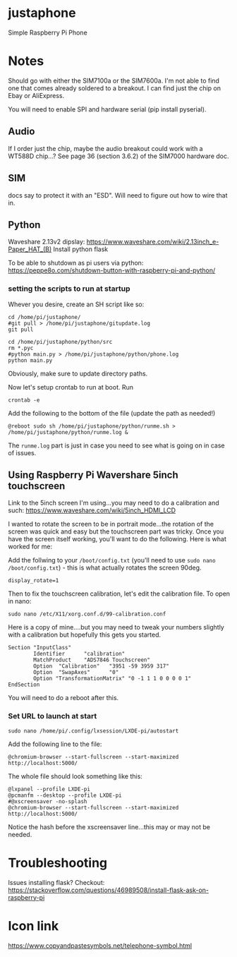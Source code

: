 # justaphone
Simple Raspberry Pi Phone

# Notes
Should go with either the SIM7100a or the SIM7600a.  I'm not able to find one that comes already
soldered to a breakout.  I can find just the chip on Ebay or AliExpress.

You will need to enable SPI and hardware serial (pip install pyserial).

## Audio
If I order just the chip, maybe the audio breakout could work with a WT588D chip...?
See page 36 (section 3.6.2) of the SIM7000 hardware doc.

## SIM
docs say to protect it with an "ESD". Will need to figure out how to wire that in.

## Python
Waveshare 2.13v2 dipslay: https://www.waveshare.com/wiki/2.13inch_e-Paper_HAT_(B)
Install python flask

To be able to shutdown as pi users via python: https://peppe8o.com/shutdown-button-with-raspberry-pi-and-python/

### setting the scripts to run at startup
Whever you desire, create an SH script like so:
```
cd /home/pi/justaphone/
#git pull > /home/pi/justaphone/gitupdate.log
git pull

cd /home/pi/justaphone/python/src
rm *.pyc
#python main.py > /home/pi/justaphone/python/phone.log
python main.py
```

Obviously, make sure to update directory paths.

Now let's setup crontab to run at boot.  Run
```
crontab -e
```

Add the following to the bottom of the file (update the path as needed!)
```
@reboot sudo sh /home/pi/justaphone/python/runme.sh > /home/pi/justaphone/python/runme.log &
```

The `runme.log` part is just in case you need to see what is going on in case of issues.

## Using Raspberry Pi Wavershare 5inch touchscreen
Link to the 5inch screen I'm using...you may need to do a calibration and such: https://www.waveshare.com/wiki/5inch_HDMI_LCD

I wanted to rotate the screen to be in portrait mode...the rotation of the screen was quick and easy but the touchscreen 
part was tricky.  Once you have the screen itself working, you'll want to do the following. Here is what worked for me:

Add the follwing to your `/boot/config.txt` (you'll need to use `sudo nano /boot/config.txt`) - this is what actually
rotates the screen 90deg.
```
display_rotate=1
```

Then to fix the touchscreen calibration, let's edit the calibration file.  To open in nano:
```
sudo nano /etc/X11/xorg.conf.d/99-calibration.conf
```

Here is a copy of mine....but you may need to tweak your numbers slightly with a calibration but hopefully this gets
you started.
```
Section "InputClass"
        Identifier      "calibration"
        MatchProduct    "ADS7846 Touchscreen"
        Option  "Calibration"   "3951 -59 3959 317"
        Option  "SwapAxes"      "0"
        Option "TransformationMatrix" "0 -1 1 1 0 0 0 0 1"
EndSection
```

You will need to do a reboot after this.

### Set URL to launch at start
```
sudo nano /home/pi/.config/lxsession/LXDE-pi/autostart
```

Add the following line to the file:
```
@chromium-browser --start-fullscreen --start-maximized http://localhost:5000/
```

The whole file should look something like this:
```
@lxpanel --profile LXDE-pi
@pcmanfm --desktop --profile LXDE-pi
#@xscreensaver -no-splash
@chromium-browser --start-fullscreen --start-maximized http://localhost:5000/
```

Notice the hash before the xscreensaver line...this may or may not be needed.

# Troubleshooting
Issues installing flask?  Checkout: https://stackoverflow.com/questions/46989508/install-flask-ask-on-raspberry-pi

# Icon link
https://www.copyandpastesymbols.net/telephone-symbol.html



